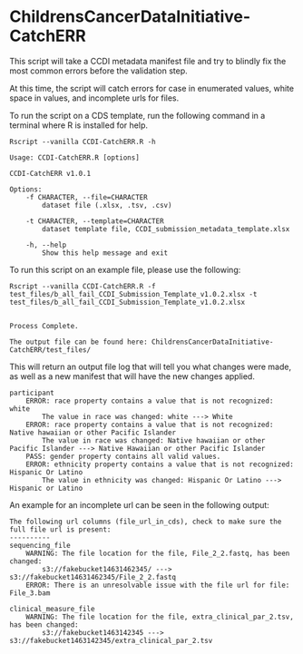 # ChildrensCancerDataInitiative-CatchERR
This script will take a CCDI metadata manifest file and try to blindly fix the most common errors before the validation step.

At this time, the script will catch errors for case in enumerated values, white space in values, and incomplete urls for files.

To run the script on a CDS template, run the following command in a terminal where R is installed for help.

```
Rscript --vanilla CCDI-CatchERR.R -h
```

```
Usage: CCDI-CatchERR.R [options]

CCDI-CatchERR v1.0.1

Options:
	-f CHARACTER, --file=CHARACTER
		dataset file (.xlsx, .tsv, .csv)

	-t CHARACTER, --template=CHARACTER
		dataset template file, CCDI_submission_metadata_template.xlsx

	-h, --help
		Show this help message and exit
```

To run this script on an example file, please use the following:

```
Rscript --vanilla CCDI-CatchERR.R -f test_files/b_all_fail_CCDI_Submission_Template_v1.0.2.xlsx -t test_files/b_all_fail_CCDI_Submission_Template_v1.0.2.xlsx 


Process Complete.

The output file can be found here: ChildrensCancerDataInitiative-CatchERR/test_files/
```

This will return an output file log that will tell you what changes were made, as well as a new manifest that will have the new changes applied.

```
participant
	ERROR: race property contains a value that is not recognized: white
		The value in race was changed: white ---> White
	ERROR: race property contains a value that is not recognized: Native hawaiian or other Pacific Islander
		The value in race was changed: Native hawaiian or other Pacific Islander ---> Native Hawaiian or other Pacific Islander
	PASS: gender property contains all valid values.
	ERROR: ethnicity property contains a value that is not recognized: Hispanic Or Latino
		The value in ethnicity was changed: Hispanic Or Latino ---> Hispanic or Latino
```

An example for an incomplete url can be seen in the following output:

```
The following url columns (file_url_in_cds), check to make sure the full file url is present:
----------
sequencing_file
	WARNING: The file location for the file, File_2_2.fastq, has been changed:
		s3://fakebucket14631462345/ ---> s3://fakebucket14631462345/File_2_2.fastq
	ERROR: There is an unresolvable issue with the file url for file: File_3.bam

clinical_measure_file
	WARNING: The file location for the file, extra_clinical_par_2.tsv, has been changed:
		s3://fakebucket1463142345 ---> s3://fakebucket1463142345/extra_clinical_par_2.tsv
```
